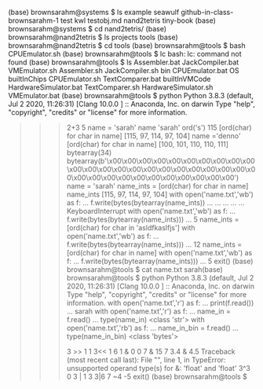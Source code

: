 (base) brownsarahm@systems $ ls
example				seawulf
github-in-class-brownsarahm-1	test
kwl				testobj.md
nand2tetris			tiny-book
(base) brownsarahm@systems $ cd nand2tetris/
(base) brownsarahm@nand2tetris $ ls
projects	tools
(base) brownsarahm@nand2tetris $ cd tools
(base) brownsarahm@tools $ bash CPUEmulator.sh 
(base) brownsarahm@tools $ lc
bash: lc: command not found
(base) brownsarahm@tools $ ls
Assembler.bat		JackCompiler.bat	VMEmulator.sh
Assembler.sh		JackCompiler.sh		bin
CPUEmulator.bat		OS			builtInChips
CPUEmulator.sh		TextComparer.bat	builtInVMCode
HardwareSimulator.bat	TextComparer.sh
HardwareSimulator.sh	VMEmulator.bat
(base) brownsarahm@tools $ python
Python 3.8.3 (default, Jul  2 2020, 11:26:31) 
[Clang 10.0.0 ] :: Anaconda, Inc. on darwin
Type "help", "copyright", "credits" or "license" for more information.
>>> 2+3
5
>>> name =   'sarah'
>>> name
'sarah'
>>> ord('s')
115
>>> [ord(char) for char in name]
[115, 97, 114, 97, 104]
>>> name ='denno'
>>> [ord(char) for char in name]
[100, 101, 110, 110, 111]
>>> bytearray(34)
bytearray(b'\x00\x00\x00\x00\x00\x00\x00\x00\x00\x00\x00\x00\x00\x00\x00\x00\x00\x00\x00\x00\x00\x00\x00\x00\x00\x00\x00\x00\x00\x00\x00\x00\x00\x00')
>>> name =   'sarah'
>>> name_ints = [ord(char) for char in name]
>>> name_ints
[115, 97, 114, 97, 104]
>>> with open('name.txt','wb') as f:
...   f.write(bytes(bytearray(name_ints))
... 
... 
... 
... 
... 
KeyboardInterrupt
>>> with open('name.txt','wb') as f:
...   f.write(bytes(bytearray(name_ints)))
... 
5
>>> name_ints = [ord(char) for char in 'asldfkaslfjs']
>>> with open('name.txt','wb') as f:
...   f.write(bytes(bytearray(name_ints)))
... 
12
>>> name_ints = [ord(char) for char in name]
>>> with open('name.txt','wb') as f:
...   f.write(bytes(bytearray(name_ints)))
... 
5
>>> exit()
(base) brownsarahm@tools $ cat name.txt 
sarah(base) brownsarahm@tools $ python
Python 3.8.3 (default, Jul  2 2020, 11:26:31) 
[Clang 10.0.0 ] :: Anaconda, Inc. on darwin
Type "help", "copyright", "credits" or "license" for more information.
>>> with open('name.txt','r') as f:
...    print(f.read())
... 
sarah
>>> with open('name.txt','r') as f:
...    name_in  = f.read()
... 
>>> type(name_in)
<class 'str'>
>>> with open('name.txt','rb') as f:
...    name_in_bin  = f.read()
... 
>>> type(name_in_bin)
<class 'bytes'>
>>> 
>>> 
>>> 3 >> 1
1
>>> 3<< 1
6
>>> 1 & 0 
0
>>> 7 & 15
7
>>> 3.4 & 4.5
Traceback (most recent call last):
  File "<stdin>", line 1, in <module>
TypeError: unsupported operand type(s) for &: 'float' and 'float'
>>> 3^3
0
>>> 3 | 1
3
>>> 3|6
7
>>> ~4
-5
>>> exit()
(base) brownsarahm@tools $ 
